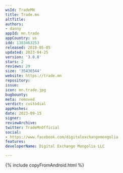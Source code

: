 ```yaml
---
wsId: TradeMN
title: Trade.mn
altTitle: 
authors:
- danny
appId: mn.trade
appCountry: us
idd: 1303463253
released: 2018-05-05
updated: 2023-04-25
version: '3.0.8'
stars: 2
reviews: 29
size: '35436544'
website: https://trade.mn
repository: 
issue: 
icon: mn.trade.jpg
bugbounty: 
meta: removed
verdict: custodial
appHashes: 
date: 2023-09-15
signer: 
reviewArchive: 
twitter: TradeMnOfficial
social:
- https://www.facebook.com/digitalexchangemongolia
features: 
developerName: Digital Exchange Mongolia LLC

---
```


{% include copyFromAndroid.html %}

